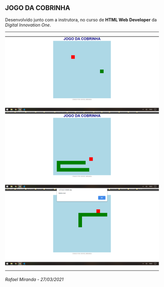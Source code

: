 <h2>
    JOGO DA COBRINHA
</h2>

<P>
    Desenvolvido junto com a instrutora, no curso de <b>HTML Web Developer</b> da <i>Digital Innovation One</i>.
</P>

<hr>

<img src = "/img/Jogo Cobrinha (1).png">

<img src = "/img/Jogo Cobrinha (2).png">

<img src = "/img/Jogo Cobrinha (3).png">

<hr>

<h6>Rafael Miranda - 27/03/2021</h6>